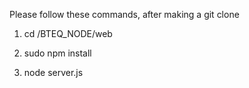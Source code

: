 Please follow these commands, after making a git clone

1. cd /BTEQ_NODE/web

2. sudo npm install

3. node server.js